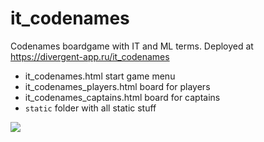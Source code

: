 # it_codenames
Codenames boardgame with IT and ML terms. Deployed at https://divergent-app.ru/it_codenames
* it_codenames.html start game menu
* it_codenames_players.html board for players
* it_codenames_captains.html board for captains
* `static` folder with all static stuff


![](https://github.com/submaps/it_codenames/blob/master/static/screen.jpeg)
